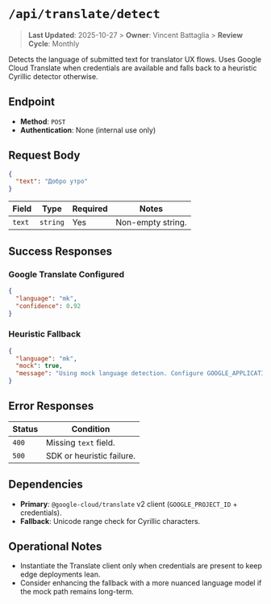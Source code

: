# `/api/translate/detect`

> **Last Updated**: 2025-10-27  > **Owner**: Vincent Battaglia  > **Review Cycle**: Monthly

Detects the language of submitted text for translator UX flows. Uses Google Cloud Translate when credentials are available and falls back to a heuristic Cyrillic detector otherwise.

## Endpoint

- **Method**: `POST`
- **Authentication**: None (internal use only)

## Request Body

```json
{
  "text": "Добро утро"
}
```

| Field | Type | Required | Notes |
| --- | --- | --- | --- |
| `text` | `string` | Yes | Non-empty string. |

## Success Responses

### Google Translate Configured
```json
{
  "language": "mk",
  "confidence": 0.92
}
```

### Heuristic Fallback
```json
{
  "language": "mk",
  "mock": true,
  "message": "Using mock language detection. Configure GOOGLE_APPLICATION_CREDENTIALS for accurate detection."
}
```

## Error Responses

| Status | Condition |
| --- | --- |
| `400` | Missing `text` field. |
| `500` | SDK or heuristic failure. |

## Dependencies

- **Primary**: `@google-cloud/translate` v2 client (`GOOGLE_PROJECT_ID` + credentials).
- **Fallback**: Unicode range check for Cyrillic characters.

## Operational Notes

- Instantiate the Translate client only when credentials are present to keep edge deployments lean.
- Consider enhancing the fallback with a more nuanced language model if the mock path remains long-term.
